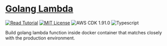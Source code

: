 # [Golang Lambda](https://apoorv.blog/golang-lambda-cdk/)

[![Read Tutorial](https://badgen.now.sh/badge/Read/Tutorial/purple)](https://apoorv.blog/golang-lambda-cdk/)
[![MIT License](https://badgen.now.sh/badge/License/MIT/blue)](https://github.com/apoorvmote/cdk-examples/blob/master/License.md)
![AWS CDK 1.91.0](https://badgen.net/badge/aws-cdk/1.91.0/yellow)
![Typescript](https://badgen.net/badge/icon/typescript?icon=typescript&label)

Build golang lambda function inside docker container that matches closely with the production environment. 